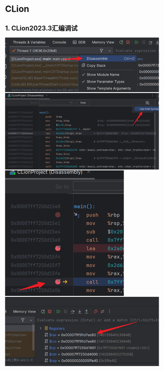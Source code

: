 # CLion

## 1. CLion2023.3汇编调试

![断点处显示汇编](image/3.CLion工具学习/断点处显示汇编.png)
![设置汇编语法](image/3.CLion工具学习/设置汇编语法.png)
![汇编代码中打断点](image/3.CLion工具学习/汇编代码中打断点.png)
![查看寄存器值](image/3.CLion工具学习/查看寄存器值.png)